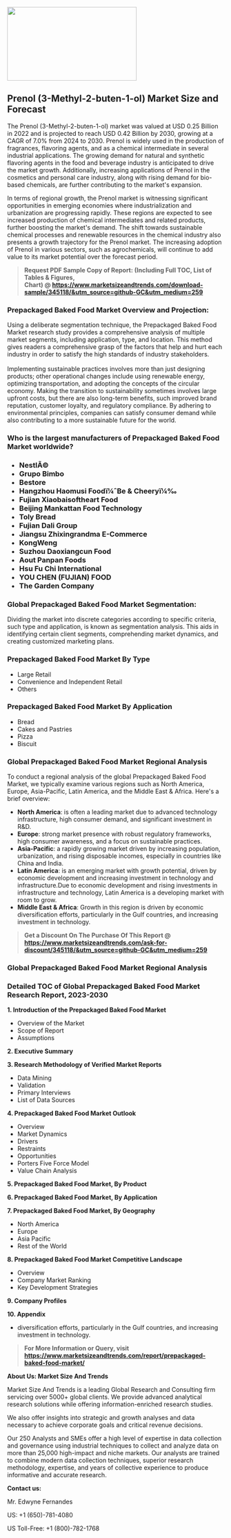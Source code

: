 <p><img class="alignnone size-medium wp-image-20088" src="https://ffe5etoiles.com/wp-content/uploads/2024/12/MST1-300x171.png" alt="" width="300" height="171" /></p><h2>Prenol (3-Methyl-2-buten-1-ol) Market Size and Forecast</h2><p>The Prenol (3-Methyl-2-buten-1-ol) market was valued at USD 0.25 Billion in 2022 and is projected to reach USD 0.42 Billion by 2030, growing at a CAGR of 7.0% from 2024 to 2030. Prenol is widely used in the production of fragrances, flavoring agents, and as a chemical intermediate in several industrial applications. The growing demand for natural and synthetic flavoring agents in the food and beverage industry is anticipated to drive the market growth. Additionally, increasing applications of Prenol in the cosmetics and personal care industry, along with rising demand for bio-based chemicals, are further contributing to the market's expansion.</p><p>In terms of regional growth, the Prenol market is witnessing significant opportunities in emerging economies where industrialization and urbanization are progressing rapidly. These regions are expected to see increased production of chemical intermediates and related products, further boosting the market's demand. The shift towards sustainable chemical processes and renewable resources in the chemical industry also presents a growth trajectory for the Prenol market. The increasing adoption of Prenol in various sectors, such as agrochemicals, will continue to add value to its market potential over the forecast period.</p></p><blockquote id="" class=""><strong>Request PDF Sample Copy of Report: (Including Full TOC, List of Tables &amp; Figures, Chart)&nbsp;@&nbsp;<strong><a href="https://www.marketsizeandtrends.com/download-sample/345118/&utm_source=github-GC&utm_medium=259" target="_blank">https://www.marketsizeandtrends.com/download-sample/345118/&utm_source=github-GC&utm_medium=259</a></strong></strong></blockquote><h3 id="" class="">Prepackaged Baked Food Market&nbsp;Overview and Projection:</h3><p id="" class="">Using a deliberate segmentation technique, the Prepackaged Baked Food Market research study provides a comprehensive analysis of multiple market segments, including application, type, and location. This method gives readers a comprehensive grasp of the factors that help and hurt each industry in order to satisfy the high standards of industry stakeholders. <br /> <br />Implementing sustainable practices involves more than just designing products; other operational changes include using renewable energy, optimizing transportation, and adopting the concepts of the circular economy. Making the transition to sustainability sometimes involves large upfront costs, but there are also long-term benefits, such improved brand reputation, customer loyalty, and regulatory compliance. By adhering to environmental principles, companies can satisfy consumer demand while also contributing to a more sustainable future for the world.</p><h3 id="" class="">Who is the largest manufacturers of&nbsp;Prepackaged Baked Food Market worldwide?</h3><h3 class=""><p><ul><li>NestlÃ© </li><li> Grupo Bimbo </li><li> Bestore </li><li> Hangzhou Haomusi Foodï¼ˆBe & Cheeryï¼‰ </li><li> Fujian Xiaobaisoftheart Food </li><li> Beijing Mankattan Food Technology </li><li> Toly Bread </li><li> Fujian Dali Group </li><li> Jiangsu Zhixingrandma E-Commerce </li><li> KongWeng </li><li> Suzhou Daoxiangcun Food </li><li> Aout Panpan Foods </li><li> Hsu Fu Chi International </li><li> YOU CHEN (FUJIAN) FOOD </li><li> The Garden Company</li></ul></p></h3><h3 id="" class="">Global&nbsp;Prepackaged Baked Food Market Segmentation:</h3><p id="" class="">Dividing the market into discrete categories according to specific criteria, such type and application, is known as segmentation analysis. This aids in identifying certain client segments, comprehending market dynamics, and creating customized marketing plans.</p><h3 id="" class="">Prepackaged Baked Food Market&nbsp;By Type</h3><p><p><ul><li>Large Retail</li><li> Convenience and Independent Retail</li><li> Others</p></li></ul></p></p><h3 id="" class="">Prepackaged Baked Food Market&nbsp;By Application</h3><p class=""><p><ul><li>Bread</li><li> Cakes and Pastries</li><li> Pizza</li><li> Biscuit</li></ul></p></p><h3 id="" class="">Global Prepackaged Baked Food Market Regional Analysis</h3><p id="" class="">To conduct a regional analysis of the global Prepackaged Baked Food Market, we typically examine various regions such as North America, Europe, Asia-Pacific, Latin America, and the Middle East &amp; Africa. Here's a brief overview:</p><ul><li><strong>North America</strong>: is often a leading market due to advanced technology infrastructure, high consumer demand, and significant investment in R&amp;D.</li><li><strong>Europe</strong>: strong market presence with robust regulatory frameworks, high consumer awareness, and a focus on sustainable practices.</li><li><strong>Asia-Pacific</strong>: a rapidly growing market driven by increasing population, urbanization, and rising disposable incomes, especially in countries like China and India.</li><li><strong>Latin America</strong>: is an emerging market with growth potential, driven by economic development and increasing investment in technology and infrastructure.Due to economic development and rising investments in infrastructure and technology, Latin America is a developing market with room to grow.</li><li><strong>Middle East &amp; Africa</strong>: Growth in this region is driven by economic diversification efforts, particularly in the Gulf countries, and increasing investment in technology.</li></ul><blockquote id="" class=""><strong>Get a Discount On The Purchase Of This Report @ <strong><a href="https://www.marketsizeandtrends.com/ask-for-discount/345118/&utm_source=github-GC&utm_medium=259" target="_blank">https://www.marketsizeandtrends.com/ask-for-discount/345118/&utm_source=github-GC&utm_medium=259</a></strong></strong></blockquote><h3 id="" class="">Global Prepackaged Baked Food Market Regional Analysis</h3><h3 id="" class="">Detailed TOC of Global Prepackaged Baked Food Market Research Report, 2023-2030</h3><p id="" class=""><strong>1. Introduction of the Prepackaged Baked Food Market</strong></p><ul><li>Overview of the Market</li><li>Scope of Report</li><li>Assumptions</li></ul><p id="" class=""><strong>2. Executive Summary</strong></p><p id="" class=""><strong>3. Research Methodology of Verified Market Reports</strong></p><ul><li>Data Mining</li><li>Validation</li><li>Primary Interviews</li><li>List of Data Sources</li></ul><p id="" class=""><strong>4. Prepackaged Baked Food Market Outlook</strong></p><ul><li>Overview</li><li>Market Dynamics</li><li>Drivers</li><li>Restraints</li><li>Opportunities</li><li>Porters Five Force Model</li><li>Value Chain Analysis</li></ul><p id="" class=""><strong>5. Prepackaged Baked Food Market, By Product</strong></p><p id="" class=""><strong>6. Prepackaged Baked Food Market, By Application</strong></p><p id="" class=""><strong>7. Prepackaged Baked Food Market, By Geography</strong></p><ul><li>North America</li><li>Europe</li><li>Asia Pacific</li><li>Rest of the World</li></ul><p id="" class=""><strong>8. Prepackaged Baked Food Market Competitive Landscape</strong></p><ul><li>Overview</li><li>Company Market Ranking</li><li>Key Development Strategies</li></ul><p id="" class=""><strong>9. Company Profiles</strong></p><p id="" class=""><strong>10. Appendix</strong></p><ul><li>diversification efforts, particularly in the Gulf countries, and increasing investment in technology.</li></ul><blockquote id="" class=""><strong>For More Information or Query, visit <strong><strong><a href="https://www.marketsizeandtrends.com/report/prepackaged-baked-food-market/" target="_blank">https://www.marketsizeandtrends.com/report/prepackaged-baked-food-market/</a></strong></strong></strong></blockquote><p id="" class=""><strong>About Us: Market Size And Trends</strong></p><p id="" class="">Market Size And Trends is a leading Global Research and Consulting firm servicing over 5000+ global clients. We provide advanced analytical research solutions while offering information-enriched research studies.</p><p id="" class="">We also offer insights into strategic and growth analyses and data necessary to achieve corporate goals and critical revenue decisions.</p><p id="" class="">Our 250 Analysts and SMEs offer a high level of expertise in data collection and governance using industrial techniques to collect and analyze data on more than 25,000 high-impact and niche markets. Our analysts are trained to combine modern data collection techniques, superior research methodology, expertise, and years of collective experience to produce informative and accurate research.</p><p id="" class=""><strong>Contact us:</strong></p><p id="" class="">Mr. Edwyne Fernandes</p><p id="" class="">US: +1 (650)-781-4080</p><p id="" class="">US Toll-Free: +1 (800)-782-1768</p>

